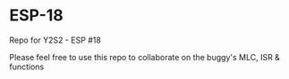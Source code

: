 # ESP-18
Repo for Y2S2 - ESP #18

Please feel free to use this repo to collaborate on the buggy's MLC, ISR & functions
